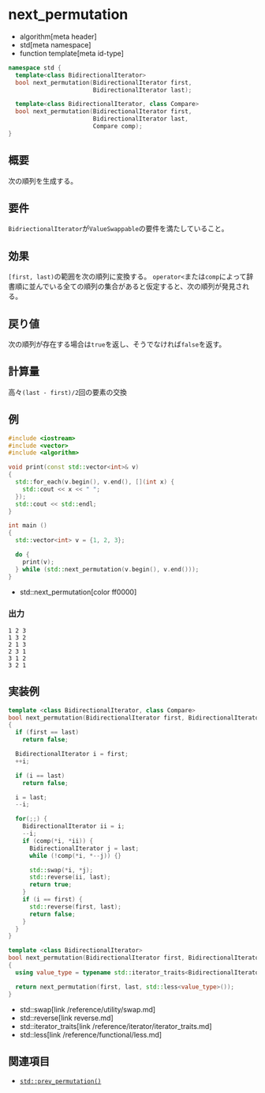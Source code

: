 # next_permutation
* algorithm[meta header]
* std[meta namespace]
* function template[meta id-type]

```cpp
namespace std {
  template<class BidirectionalIterator>
  bool next_permutation(BidirectionalIterator first,
                        BidirectionalIterator last);

  template<class BidirectionalIterator, class Compare>
  bool next_permutation(BidirectionalIterator first,
                        BidirectionalIterator last,
                        Compare comp);
}
```

## 概要
次の順列を生成する。


## 要件
`BidriectionalIterator`が`ValueSwappable`の要件を満たしていること。


## 効果
`[first, last)`の範囲を次の順列に変換する。
`operator<`または`comp`によって辞書順に並んでいる全ての順列の集合があると仮定すると、次の順列が発見される。


## 戻り値
次の順列が存在する場合は`true`を返し、そうでなければ`false`を返す。


## 計算量
高々`(last - first)/2`回の要素の交換


## 例
```cpp
#include <iostream>
#include <vector>
#include <algorithm>

void print(const std::vector<int>& v)
{
  std::for_each(v.begin(), v.end(), [](int x) {
    std::cout << x << " ";
  });
  std::cout << std::endl;
}

int main ()
{
  std::vector<int> v = {1, 2, 3};

  do {
    print(v);
  } while (std::next_permutation(v.begin(), v.end()));
}
```
* std::next_permutation[color ff0000]

### 出力
```
1 2 3 
1 3 2 
2 1 3 
2 3 1 
3 1 2 
3 2 1 
```

## 実装例

```cpp
template <class BidirectionalIterator, class Compare>
bool next_permutation(BidirectionalIterator first, BidirectionalIterator last, Compare comp)
{
  if (first == last)
    return false;

  BidirectionalIterator i = first;
  ++i;

  if (i == last)
    return false;

  i = last;
  --i;

  for(;;) {
    BidirectionalIterator ii = i;
    --i;
    if (comp(*i, *ii)) {
      BidirectionalIterator j = last;
      while (!comp(*i, *--j)) {}

      std::swap(*i, *j);
      std::reverse(ii, last);
      return true;
    }
    if (i == first) {
      std::reverse(first, last);
      return false;
    }
  }
}

template <class BidirectionalIterator>
bool next_permutation(BidirectionalIterator first, BidirectionalIterator last)
{
  using value_type = typename std::iterator_traits<BidirectionalIterator>::value_type;

  return next_permutation(first, last, std::less<value_type>());
}
```
* std::swap[link /reference/utility/swap.md]
* std::reverse[link reverse.md]
* std::iterator_traits[link /reference/iterator/iterator_traits.md]
* std::less[link /reference/functional/less.md]


## 関連項目
- [`std::prev_permutation()`](prev_permutation.md)

